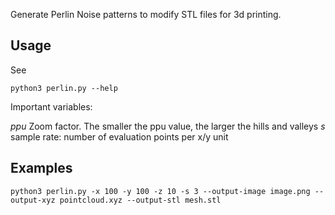 Generate Perlin Noise patterns to modify STL files for 3d printing.

## Usage

See
```
python3 perlin.py --help
```

Important variables:

*ppu* Zoom factor. The smaller the ppu value, the larger the hills and valleys
*s* sample rate: number of evaluation points per x/y unit

## Examples

```
python3 perlin.py -x 100 -y 100 -z 10 -s 3 --output-image image.png --output-xyz pointcloud.xyz --output-stl mesh.stl
```